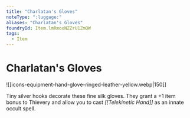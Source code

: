 ```yaml
---
title: "Charlatan's Gloves"
noteType: ":luggage:"
aliases: "Charlatan's Gloves"
foundryId: Item.lmRmoxNZZrU1ZmQW
tags:
  - Item
---
```


# Charlatan's Gloves
![[icons-equipment-hand-glove-ringed-leather-yellow.webp|150]]

Tiny silver hooks decorate these fine silk gloves. They grant a +1 item bonus to Thievery and allow you to cast _[[Telekinetic Hand]]_ as an innate occult spell.
